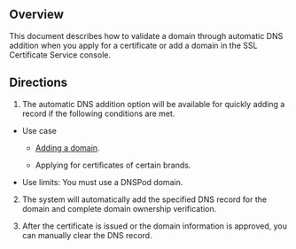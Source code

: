 ## Overview

This document describes how to validate a domain through automatic DNS addition when you apply for a certificate or add a domain in the SSL Certificate Service console.

## Directions
1. The automatic DNS addition option will be available for quickly adding a record if the following conditions are met.

  - Use case

    - [Adding a domain](https://www.tencentcloud.com/document/product/1007/53791).

    - Applying for certificates of certain brands.

  - Use limits: You must use a DNSPod domain.

2. The system will automatically add the specified DNS record for the domain and complete domain ownership verification.

3. After the certificate is issued or the domain information is approved, you can manually clear the DNS record.
